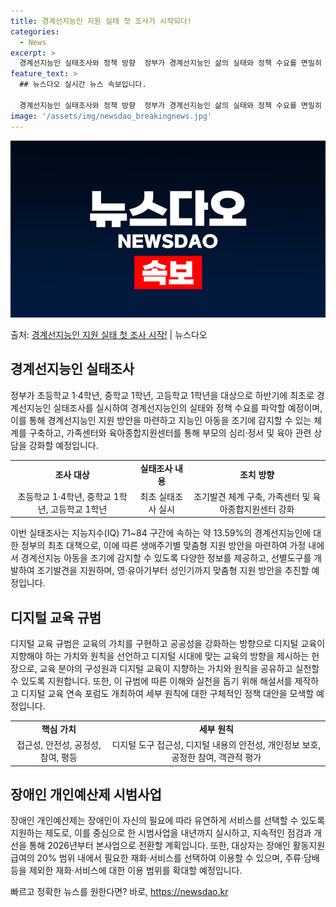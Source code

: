 ```yaml
---
title: 경계선지능인 지원 실태 첫 조사가 시작되다!
categories:
  - News
excerpt: >
  경계선지능인 실태조사와 정책 방향  정부가 경계선지능인 삶의 실태와 정책 수요를 면밀히 파악하기 위해 초등학…
feature_text: >
  ## 뉴스다오 실시간 뉴스 속보입니다.

  경계선지능인 실태조사와 정책 방향  정부가 경계선지능인 삶의 실태와 정책 수요를 면밀히 파악하기 위해 초등학…
image: '/assets/img/newsdao_breakingnews.jpg'
---
```


![뉴스다오 속보](/assets/img/newsdao_breakingnews.jpg)

<p>출처: <a href="https://newsdao.kr/4572" rel="dofollow">경계선지능인 지원 실태 첫 조사 시작!</a> | 뉴스다오</p>

<h2 data-ke-size="size26">경계선지능인 실태조사</h2>
<p data-ke-size="size16">정부가 초등학교 1·4학년, 중학교 1학년, 고등학교 1학년을 대상으로 하반기에 최초로 경계선지능인 실태조사를 실시하여 경계선지능인의 실태와 정책 수요를 파악할 예정이며, 이를 통해 경계선지능인 지원 방안을 마련하고 지능인 아동을 조기에 감지할 수 있는 체계를 구축하고, 가족센터와 육아종합지원센터를 통해 부모의 심리·정서 및 육아 관련 상담을 강화할 예정입니다.</p>
<table>
  <tr>
    <td style="text-align: center; height: 17px;"><b>조사 대상</b></td>
    <td style="text-align: center; height: 17px;"><b>실태조사 내용</b></td>
    <td style="text-align: center; height: 17px;"><b>조치 방향</b></td>
  </tr>
  <tr>
    <td style="text-align: center; height: 17px;">초등학교 1·4학년, 중학교 1학년, 고등학교 1학년</td>
    <td style="text-align: center; height: 17px;">최초 실태조사 실시</td>
    <td style="text-align: center; height: 17px;">조기발견 체계 구축, 가족센터 및 육아종합지원센터 강화</td>
  </tr>
</table>
<p data-ke-size="size16">이번 실태조사는 지능지수(IQ) 71~84 구간에 속하는 약 13.59%의 경계선지능인에 대한 정부의 최초 대책으로, 이에 따른 생애주기별 맞춤형 지원 방안을 마련하여 가정 내에서 경계선지능 아동을 조기에 감지할 수 있도록 다양한 정보를 제공하고, 선별도구를 개발하여 조기발견을 지원하며, 영·유아기부터 성인기까지 맞춤형 지원 방안을 추진할 예정입니다.</p>

<h2 data-ke-size="size26">디지털 교육 규범</h2>
<p data-ke-size="size16">디지털 교육 규범은 교육의 가치를 구현하고 공공성을 강화하는 방향으로 디지털 교육이 지향해야 하는 가치와 원칙을 선언하고 디지털 시대에 맞는 교육의 방향을 제시하는 헌장으로, 교육 분야의 구성원과 디지털 교육이 지향하는 가치와 원칙을 공유하고 실천할 수 있도록 지원합니다. 또한, 이 규범에 따른 이해와 실천을 돕기 위해 해설서를 제작하고 디지털 교육 연속 포럼도 개최하여 세부 원칙에 대한 구체적인 정책 대안을 모색할 예정입니다.</p>
<table>
  <tr>
    <td style="text-align: center; height: 17px;"><b>핵심 가치</b></td>
    <td style="text-align: center; height: 17px;"><b>세부 원칙</b></td>
  </tr>
  <tr>
    <td style="text-align: center; height: 17px;">접근성, 안전성, 공정성, 참여, 평등</td>
    <td style="text-align: center; height: 17px;">디지털 도구 접근성, 디지털 내용의 안전성, 개인정보 보호, 공정한 참여, 객관적 평가</td>
  </tr>
</table>

<h2 data-ke-size="size26">장애인 개인예산제 시범사업</h2>
<p data-ke-size="size16">장애인 개인예산제는 장애인이 자신의 필요에 따라 유연하게 서비스를 선택할 수 있도록 지원하는 제도로, 이를 중심으로 한 시범사업을 내년까지 실시하고, 지속적인 점검과 개선을 통해 2026년부터 본사업으로 전환할 계획입니다. 또한, 대상자는 장애인 활동지원급여의 20% 범위 내에서 필요한 재화·서비스를 선택하여 이용할 수 있으며, 주류·담배 등을 제외한 재화·서비스에 대한 이용 범위를 확대할 예정입니다.</p> 

빠르고 정확한 뉴스를 원한다면? 바로, <a href="https://newsdao.kr" rel="dofollow">https://newsdao.kr</a>


    

